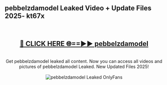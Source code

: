 <h2>pebbelzdamodel Leaked Video + Update Files 2025- kt67x</h2>
<br>
<div align="center">
<h2><a href="https://libra.edu.pl?pebbelzdamodel" rel="nofollow">🔴 CLICK HERE 🌐==►► pebbelzdamodel</a></h2>
<br>
Get pebbelzdamodel leaked all content. Now you can access all videos and pictures of pebbelzdamodel Leaked. New Updated Files 2025!
<br>
<br>
<a href="https://libra.edu.pl?pebbelzdamodel" rel="nofollow" data-target="animated-image.originalLink"><img src="https://i.ibb.co.com/WyWwxjT/player-gif2.gif" alt="pebbelzdamodel Leaked OnlyFans" style="max-width: 100%; display: inline-block;" data-target="animated-image.originalImage"></a>
</div>
<br>